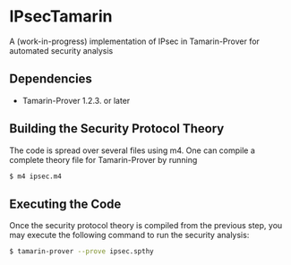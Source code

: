 # IPsecTamarin
A (work-in-progress) implementation of IPsec in Tamarin-Prover for automated security analysis



## Dependencies
* Tamarin-Prover 1.2.3. or later

## Building the Security Protocol Theory

The code is spread over several files using m4. One can compile a complete
theory file for Tamarin-Prover by running 

```bash 
$ m4 ipsec.m4 
``` 

## Executing the Code 
Once the security protocol theory is compiled from the previous step, you may
execute the following command to run the security analysis: 
```bash 
$ tamarin-prover --prove ipsec.spthy 
``` 
